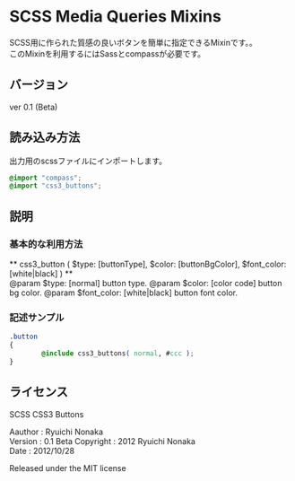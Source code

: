 SCSS Media Queries Mixins
==================================================
SCSS用に作られた質感の良いボタンを簡単に指定できるMixinです。。  
このMixinを利用するにはSassとcompassが必要です。

バージョン
--------------------------------------------------
ver 0.1 (Beta)

読み込み方法
--------------------------------------------------
出力用のscssファイルにインポートします。

```css
@import "compass";
@import "css3_buttons";
```

説明
--------------------------------------------------
### 基本的な利用方法
** css3_button ( $type: [buttonType], $color: [buttonBgColor], $font_color: [white|black] ) **  
@param $type: [normal] button type.
@param $color: [color code] button bg color.
@param $font_color: [white|black] button font color.

### 記述サンプル
```css
.button
{
        @include css3_buttons( normal, #ccc );
}
```

ライセンス
----------------------------------------------------
SCSS CSS3 Buttons
 
Aauthor   : Ryuichi Nonaka  
Version   : 0.1 Beta
Copyright : 2012 Ryuichi Nonaka  
Date      : 2012/10/28  

Released under the MIT license

